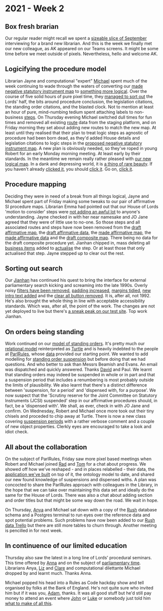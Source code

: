 # 2021 - Week 2

## Box fresh brarian

Our regular reader might recall we spent a [sizeable slice of September](https://ukparliament.github.io/ontologies/meta/weeknotes/2020/39/#expanding-the-family) interviewing for a brand new librarian. And this is the week we finally met our new colleague, as AK appeared on our Teams screens. It might be some time before we meet outside of pixels. Nevertheless, hello and welcome AK. 

## Logicifying the procedure model

Librarian Jayne and computational "expert" [Michael](https://twitter.com/fantasticlife) spent much of the week continuing to wade through the waters of converting our [made negative statutory instrument map](https://ukparliament.github.io/ontologies/procedure/flowcharts/sis/made-negative.pdf) to [something more logical](https://ukparliament.github.io/ontologies/procedure/flowcharts/sis/logic-gates/made-negative.pdf). Over the course of five solid hours of pure pixel time, they [managed to sort out](https://trello.com/c/XodNqLKV/15-remap-made-negative) the Lords' half, the bits around procedure conclusion, the legislation citations, the standing order citations, and the blasted clock. Not to mention at least an hour of pure, mind-numbing tedium spent attaching labels to non-business [steps](https://ukparliament.github.io/ontologies/procedure/procedure-ontology.html#d4e175). On Thursday evening Michael switched dull times for fun times and removed all existing [route](https://ukparliament.github.io/ontologies/procedure/procedure-ontology.html#d4e164) data from the staging platform, and on Friday morning they set about adding new routes to match the new map. At least until they realised that their plan to treat logic steps as agnostic of procedure had been born dead, as they'd added House details and legislation citations to logic steps in the [proposed negative statutory instrument map](https://github.com/ukparliament/ontologies/blob/master/procedure/flowcharts/proposed-negative-sis/logic-gates/proposed-negative-sis.pdf). A new plan is obviously needed, so they've roped in young Robert for an early Monday morning meeting. At least early by their standards. In the meantime we remain really rather pleased with [our new logical map](https://ukparliament.github.io/ontologies/procedure/flowcharts/sis/logic-gates/made-negative.pdf). In a dank and depressing world, it is [a thing of rare beauty](https://ukparliament.github.io/ontologies/procedure/flowcharts/sis/logic-gates/made-negative.pdf). If you haven't already [clicked it](https://ukparliament.github.io/ontologies/procedure/flowcharts/sis/logic-gates/made-negative.pdf), you should [click it](https://ukparliament.github.io/ontologies/procedure/flowcharts/sis/logic-gates/made-negative.pdf). Go on, [click it](https://ukparliament.github.io/ontologies/procedure/flowcharts/sis/logic-gates/made-negative.pdf).

## Procedure mapping

Deciding they were in need of a break from all things logical, Jayne and Michael spent part of Friday making some tweaks to our pair of affirmative SI procedure maps. Librarian Emma had pointed out that our House of Lords 'motion to consider' steps were [not adding an awful lot](https://trello.com/c/z44oKJUf/302-jo-jane-lords-motion-to-consider) to anyone's understanding. Jayne checked in with her near namesake and JO Jane agreed that they were of little use to no-one. So those steps and all associated routes and steps have now been removed from the [draft affirmative map](https://ukparliament.github.io/ontologies/procedure/flowcharts/sis/draft-affirmative.pdf), the [draft affirmative data](https://procedures.azurewebsites.net/Procedures/3/graph), the [made affirmative map](https://ukparliament.github.io/ontologies/procedure/flowcharts/sis/made-affirmative.pdf), the [made affirmative data](https://procedures.azurewebsites.net/Procedures/1/graph) and the [draft composite map](https://ukparliament.github.io/ontologies/procedure/flowcharts/sis/draft-composite.pdf). There being no data for the draft composite procedure yet. Jianhan chipped in, mass deleting all [business items](https://ukparliament.github.io/ontologies/procedure/procedure-ontology.html#d4e211) added to [actualise](https://ukparliament.github.io/ontologies/procedure/procedure-ontology.html#d4e344) the step. Or at least those that only actualised that step. Jayne stepped up to clear out the rest.

## Sorting out search

Our [Jianhan](https://twitter.com/jianhanzhu) has continued his quest to bring the interface for external parliamentary search kicking and screaming into the late 1990s. Overly noisy [filters have been removed](https://trello.com/c/Vh1g4KMN/337-remove-the-hide-all-search-filters-link-on-search-materials), [padding increased](https://trello.com/c/puyyBcqG/336-increase-padding-on-titles), [margins tidied](https://trello.com/c/xbjwaIS6/342-search-materials-margins-are-wonky-on-search-results), [new intro text added](https://trello.com/c/YLQkjN7Y/335-intro-text-for-search-material) and the [clear all button removed](https://trello.com/c/HQfLslLi/338-remove-clear-all-button-from-search-materials). It is, after all, not 1992. He's also brought the whole thing in line with acceptable accessibility standards. Which was, after all, the point of the work. The changes are not yet deployed to live but there's [a sneak peak on our test site](https://search-material-test.azurewebsites.net/). Top work Jianhan.

## On orders being standing

Work continued on our [model of standing orders](https://ukparliament.github.io/ontologies/standing-order/standing-order-ontology.html). It's pretty much our [relational model](https://standing-orders.herokuapp.com/meta/schema) reinterpreted as [Turtle](https://ukparliament.github.io/ontologies/standing-order/standing-order-ontology.ttl) and is heavily indebted to the people at [ParlRules](https://parlrulesdata.org/), whose [data](https://parlrulesdata.org/download.html) provided our starting point. We wanted to add modelling for [standing order suspension](https://trello.com/c/B7mJwL3l/331-standing-order-suspension) but before doing that we had questions. And who better to ask than Messrs Beamish and Evans. An email was dispatched and quickly answered. Thanks [David](https://twitter.com/clerkly) and Paul. We learnt that standing orders may indeed be suspended in whole or in part and that a suspension period that includes a renumbering is most probably outside the limits of plausibility. We also learnt that there's a distinct difference between 'suspension, for a period' and 'dispensed with, for a purpose'. We now suspect that the 'Scrutiny reserve for the Joint Committee on Statutory Instruments (JCSI) suspended' step in our affirmative procedures should, in fact, be a 'dispensed with'. We shall, as ever, check in with JO Jane and confirm. On Wednesday, Robert and Michael once more took out their tiny chisels and proceded to chip away at Turtle. There is now a new class covering [suspension periods](https://ukparliament.github.io/ontologies/standing-order/standing-order-ontology.html#d4e174) with a rather verbose comment and a couple of new object properties. Clerkly eyes are encouraged to take a look and idiot check.

## All about the collaboration

On the subject of ParlRules, Friday saw more pixel based meetings when Robert and Michael joined [Rad](https://radoslawzubek.com/) and [Tom](https://twitter.com/tomgfleming) for a chat about progress. We showed off how we've reshaped - and in places relabelled - their data, the [application we've built](https://standing-orders.herokuapp.com/) on top of it, the ontology model to date, and shared our new found knowledge of suspensions and dispensed withs. A plan was concocted to share the ParlRules approach with colleagues in the Library, in the hope that we can take over maintaining this data set and ideally do the same for the House of Lords. There was also a chat about adding section and order titles but that might be some way down the road. We wait in hope.

On Thursday, [Anya](https://twitter.com/bitten_) and Michael sat down with a copy of the [Rush](https://membersafter1832.historyofparliamentonline.org/) database schema and a Postgres terminal to run eyes over the reference data and spot potential problems. Such problems have now been added to our [Rush data Trello](https://trello.com/b/4JA1hW6I/rush-data-2020) but there are still more tables to churn through. Another meeting is pencilled in for next week.

## In continuence of our limited education

Thursday also saw the latest in a long line of Lords' procedural seminars. This time offered by [Anna](https://twitter.com/LoogaGirl) and on the subject of [parliamentary time](https://ukparliament.github.io/ontologies/time-period/time-period-ontology.html). Librarians Anya, [Liz](https://twitter.com/greensideknits) and [Clare](https://twitter.com/tinysprite) and computational dilettante Michael dropped by and learnt much. Thanks Anna.

Michael popped his head into a Rules as Code hackday show and tell organised by folks at the Bank of England. He's not quite sure who invited him but if it was you, [Adam](https://twitter.com/AdamWyner), thanks. It was all good stuff but he'd still pay money to attend an event where [John](https://twitter.com/johnlsheridan) or [Luke](https://twitter.com/Lenorbury) or somebody just told him [what to make of all this](https://twitter.com/johnlsheridan/status/1349760983984701441).



